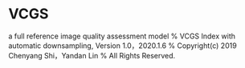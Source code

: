 # VCGS
a full reference image quality assessment model
% VCGS Index with automatic downsampling, Version 1.0，2020.1.6
% Copyright(c) 2019 Chenyang Shi，Yandan Lin
% All Rights Reserved.
